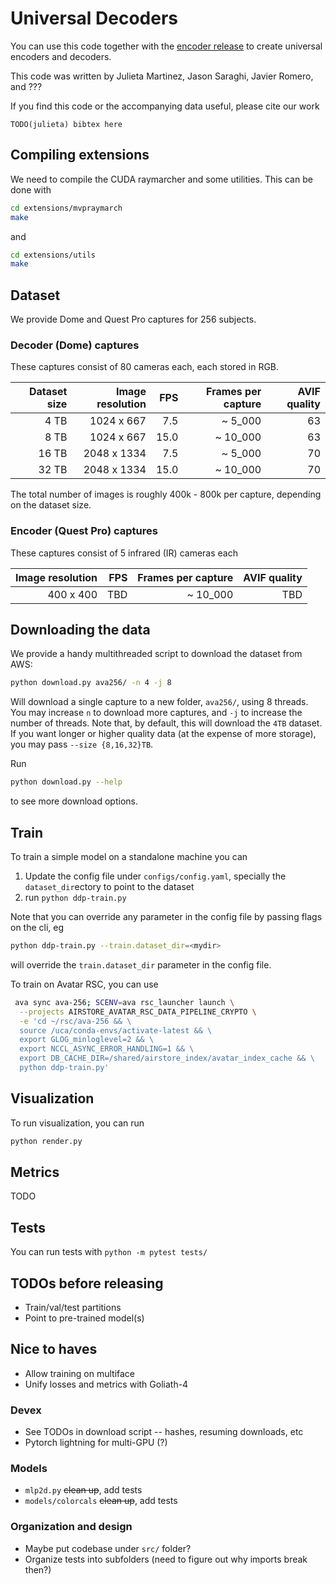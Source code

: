 # Universal Decoders

You can use this code together with the [encoder release](TODO-link) to create universal encoders and decoders.


This code was written by Julieta Martinez, Jason Saraghi, Javier Romero, and ???

If you find this code or the accompanying data useful, please cite our work
```
TODO(julieta) bibtex here
```

## Compiling extensions
We need to compile the CUDA raymarcher and some utilities. This can be done with

```bash
cd extensions/mvpraymarch
make
```
and
```bash
cd extensions/utils
make
```

## Dataset

We provide Dome and Quest Pro captures for 256 subjects.

### Decoder (Dome) captures

These captures consist of 80 cameras each, each stored in RGB.

| Dataset size   | Image resolution  |  FPS   | Frames per capture  | AVIF quality |
| -------------: | ----------------: | -----: | ------------------: | -----------: |
|  4 TB          | 1024 x  667       |  7.5   |  ~ 5_000            | 63           |
|  8 TB          | 1024 x  667       | 15.0   | ~ 10_000            | 63           |
| 16 TB          | 2048 x 1334       |  7.5   |  ~ 5_000            | 70           |  <!-- TODO(julieta): Quality could be higher, we still have space -->
| 32 TB          | 2048 x 1334       | 15.0   | ~ 10_000            | 70           |  <!-- TODO(julieta): Quality could be higher, we still have space -->

The total number of images is roughly 400k - 800k per capture, depending on the dataset size.

### Encoder (Quest Pro) captures

These captures consist of 5 infrared (IR) cameras each

| Image resolution  |  FPS   | Frames per capture  | AVIF quality |
| ----------------: | -----: | ------------------: | -----------: |
| 400 x 400         | TBD    |  ~ 10_000           | TBD          |


## Downloading the data
We provide a handy multithreaded script to download the dataset from AWS:

```bash
python download.py ava256/ -n 4 -j 8
```
Will download a single capture to a new folder, `ava256/`, using 8 threads.
You may increase `n` to download more captures, and `-j` to increase the number of threads.
Note that, by default, this will download the `4TB` dataset. If you want longer or higher
quality data (at the expense of more storage), you may pass `--size {8,16,32}TB`.

Run
```bash
python download.py --help
```
to see more download options.

## Train
To train a simple model on a standalone machine you can
1. Update the config file under `configs/config.yaml`, specially the `dataset_dir`ectory to point to the dataset
2. run `python ddp-train.py`

Note that you can override any parameter in the config file by passing flags on the cli, eg
```bash
python ddp-train.py --train.dataset_dir=<mydir>
```
will override the `train.dataset_dir` parameter in the config file.


<!--NOTE(julieta) delete before releasing -->

To train on Avatar RSC, you can use
```bash
 ava sync ava-256; SCENV=ava rsc_launcher launch \
  --projects AIRSTORE_AVATAR_RSC_DATA_PIPELINE_CRYPTO \
  -e 'cd ~/rsc/ava-256 && \
  source /uca/conda-envs/activate-latest && \
  export GLOG_minloglevel=2 && \
  export NCCL_ASYNC_ERROR_HANDLING=1 && \
  export DB_CACHE_DIR=/shared/airstore_index/avatar_index_cache && \
  python ddp-train.py'
```

## Visualization
To run visualization, you can run
```bash
python render.py
```

## Metrics
TODO

## Tests
You can run tests with `python -m pytest tests/`

## TODOs before releasing
* Train/val/test partitions
* Point to pre-trained model(s)

## Nice to haves
* Allow training on multiface
* Unify losses and metrics with Goliath-4

### Devex
* See TODOs in download script -- hashes, resuming downloads, etc
* Pytorch lightning for multi-GPU (?)

### Models

* `mlp2d.py` ~~clean up~~, add tests
* `models/colorcals` ~~clean up~~, add tests

### Organization and design

* Maybe put codebase under `src/` folder?
* Organize tests into subfolders (need to figure out why imports break then?)
